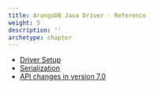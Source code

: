 ```yaml
---
title: ArangoDB Java Driver - Reference
weight: 5
description: ''
archetype: chapter
---
```

- [Driver Setup](driver-setup.md)
- [Serialization](serialization.md)
- [API changes in version 7.0](changes-in-version-7.md)
